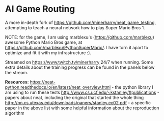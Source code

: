 # AI Game Routing
A more in-depth fork of https://github.com/minerharry/neat_game_testing, attempting to teach a neural network how to play Super Mario Bros 1.

NOTE: for the game, I am using marblexu's (https://github.com/marblexu) awesome Python Mario Bros game, at https://github.com/marblexu/PythonSuperMario/. I have torn it apart to optimize and fit it with my infrastructure :).

Streamed on https://www.twitch.tv/minerharry 24/7 when running. Some extra details about the training progress can be found in the panels below the stream.

__Resources:__
https://neat-python.readthedocs.io/en/latest/neat_overview.html - the python library I am using to run these tests
http://www.cs.ucf.edu/~kstanley/#publications - papers about neat, including the original that started the whole thing
http://nn.cs.utexas.edu/downloads/papers/stanley.ec02.pdf - a specific paper in the above list with some helpful information about the reproduction algorithm
